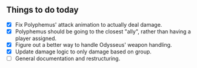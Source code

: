 ## Things to do today

- [x] Fix Polyphemus' attack animation to actually deal damage.
- [x] Polyphemus should be going to the closest "ally", rather than having a player assigned.
- [x] Figure out a better way to handle Odysseus' weapon handling.
- [x] Update damage logic to only damage based on group.
- [ ] General documentation and restructuring.